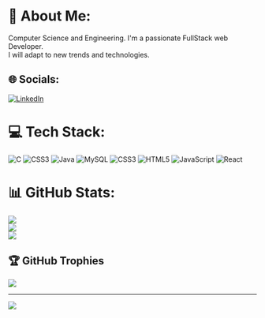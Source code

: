 # 💫 About Me:
Computer Science and Engineering. I'm a passionate FullStack web Developer.<br>I will adapt to new trends and technologies.


## 🌐 Socials:
[![LinkedIn](https://img.shields.io/badge/LinkedIn-%230077B5.svg?logo=linkedin&logoColor=white)](https://linkedin.com/in/https://www.linkedin.com/in/jones-roshini-6b0496224?utm_source=share&utm_campaign=share_via&utm_content=profile&utm_medium=android_app) 

# 💻 Tech Stack:
![C](https://img.shields.io/badge/c-%2300599C.svg?style=for-the-badge&logo=c&logoColor=white) ![CSS3](https://img.shields.io/badge/css3-%231572B6.svg?style=for-the-badge&logo=css3&logoColor=white) ![Java](https://img.shields.io/badge/java-%23ED8B00.svg?style=for-the-badge&logo=openjdk&logoColor=white) ![MySQL](https://img.shields.io/badge/mysql-%2300000f.svg?style=for-the-badge&logo=mysql&logoColor=white) ![CSS3](https://img.shields.io/badge/css3-%231572B6.svg?style=for-the-badge&logo=css3&logoColor=white) ![HTML5](https://img.shields.io/badge/html5-%23E34F26.svg?style=for-the-badge&logo=html5&logoColor=white) ![JavaScript](https://img.shields.io/badge/javascript-%23323330.svg?style=for-the-badge&logo=javascript&logoColor=%23F7DF1E) ![React](https://img.shields.io/badge/react-%2320232a.svg?style=for-the-badge&logo=react&logoColor=%2361DAFB)
# 📊 GitHub Stats:
![](https://github-readme-stats.vercel.app/api?username=Jones-Roshini&theme=dark&hide_border=true&include_all_commits=true&count_private=false)<br/>
![](https://github-readme-streak-stats.herokuapp.com/?user=Jones-Roshini&theme=dark&hide_border=true)<br/>
![](https://github-readme-stats.vercel.app/api/top-langs/?username=Jones-Roshini&theme=dark&hide_border=true&include_all_commits=true&count_private=false&layout=compact)

## 🏆 GitHub Trophies
![](https://github-profile-trophy.vercel.app/?username=Jones-Roshini&theme=radical&no-frame=true&no-bg=false&margin-w=4)

---
[![](https://visitcount.itsvg.in/api?id=Jones-Roshini&icon=0&color=0)](https://visitcount.itsvg.in)

<!-- Proudly created with GPRM ( https://gprm.itsvg.in ) -->
